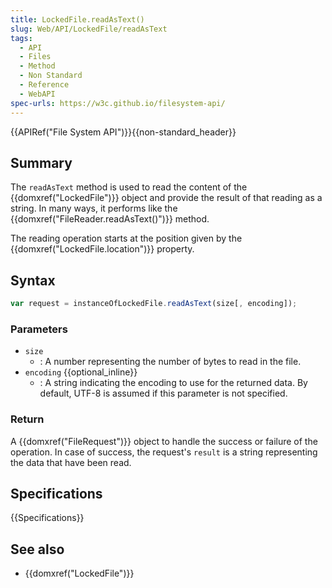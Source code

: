 ```yaml
---
title: LockedFile.readAsText()
slug: Web/API/LockedFile/readAsText
tags:
  - API
  - Files
  - Method
  - Non Standard
  - Reference
  - WebAPI
spec-urls: https://w3c.github.io/filesystem-api/
---
```

{{APIRef("File System API")}}{{non-standard_header}}

## Summary

The `readAsText` method is used to read the content of the
{{domxref("LockedFile")}} object and provide the result of that reading as a string. In
many ways, it performs like the {{domxref("FileReader.readAsText()")}} method.

The reading operation starts at the position given by the
{{domxref("LockedFile.location")}} property.

## Syntax

```js
var request = instanceOfLockedFile.readAsText(size[, encoding]);
```

### Parameters

- `size`
  - : A number representing the number of bytes to read in the file.
- `encoding` {{optional_inline}}
  - : A string indicating the encoding to use for the returned data. By default, UTF-8 is
    assumed if this parameter is not specified.

### Return

A {{domxref("FileRequest")}} object to handle the success or failure of the operation.
In case of success, the request's `result` is a string representing the data
that have been read.

## Specifications

{{Specifications}}

## See also

- {{domxref("LockedFile")}}

